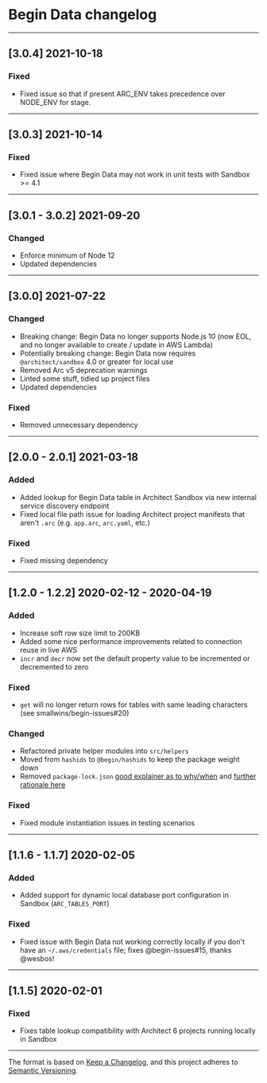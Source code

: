 # Begin Data changelog
---

## [3.0.4] 2021-10-18

### Fixed

- Fixed issue so that if present ARC_ENV takes precedence over NODE_ENV for stage.

---

## [3.0.3] 2021-10-14

### Fixed

- Fixed issue where Begin Data may not work in unit tests with Sandbox >= 4.1

---

## [3.0.1 - 3.0.2] 2021-09-20

### Changed

- Enforce minimum of Node 12
- Updated dependencies

---

## [3.0.0] 2021-07-22

### Changed

- Breaking change: Begin Data no longer supports Node.js 10 (now EOL, and no longer available to create / update in AWS Lambda)
- Potentially breaking change: Begin Data now requires `@architect/sandbox` 4.0 or greater for local use
- Removed Arc v5 deprecation warnings
- Linted some stuff, tidied up project files
- Updated dependencies


### Fixed

- Removed unnecessary dependency

---

## [2.0.0 - 2.0.1] 2021-03-18

### Added

- Added lookup for Begin Data table in Architect Sandbox via new internal service discovery endpoint
- Fixed local file path issue for loading Architect project manifests that aren't `.arc` (e.g. `app.arc`, `arc.yaml`, etc.)


### Fixed

- Fixed missing dependency

---

## [1.2.0 - 1.2.2] 2020-02-12 - 2020-04-19

### Added

- Increase soft row size limit to 200KB
- Added some nice performance improvements related to connection reuse in live AWS
- `incr` and `decr` now set the default property value to be incremented or decremented to zero

### Fixed

- `get` will no longer return rows for tables with same leading characters (see smallwins/begin-issues#20)

### Changed

- Refactored private helper modules into `src/helpers`
- Moved from `hashids` to `@begin/hashids` to keep the package weight down
- Removed `package-lock.json` [good explainer as to why/when](https://github.com/sindresorhus/ama/issues/479) and [further rationale here](https://www.twilio.com/blog/lockfiles-nodejs)


### Fixed

- Fixed module instantiation issues in testing scenarios

---

## [1.1.6 - 1.1.7] 2020-02-05

### Added

- Added support for dynamic local database port configuration in Sandbox (`ARC_TABLES_PORT`)


### Fixed

- Fixed issue with Begin Data not working correctly locally if you don't have an `~/.aws/credentials` file; fixes @begin-issues#15, thanks @wesbos!

---

## [1.1.5] 2020-02-01

### Fixed

- Fixes table lookup compatibility with Architect 6 projects running locally in Sandbox

---

The format is based on [Keep a Changelog](https://keepachangelog.com/en/1.0.0/), and this project adheres to [Semantic Versioning](https://semver.org/spec/v2.0.0.html).
